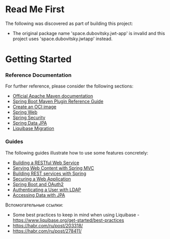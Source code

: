# Read Me First
The following was discovered as part of building this project:

* The original package name 'space.dubovitsky.jwt-app' is invalid and this project uses 'space.dubovitsky.jwtapp' instead.

# Getting Started

### Reference Documentation
For further reference, please consider the following sections:

* [Official Apache Maven documentation](https://maven.apache.org/guides/index.html)
* [Spring Boot Maven Plugin Reference Guide](https://docs.spring.io/spring-boot/docs/2.3.1.RELEASE/maven-plugin/reference/html/)
* [Create an OCI image](https://docs.spring.io/spring-boot/docs/2.3.1.RELEASE/maven-plugin/reference/html/#build-image)
* [Spring Web](https://docs.spring.io/spring-boot/docs/2.3.1.RELEASE/reference/htmlsingle/#boot-features-developing-web-applications)
* [Spring Security](https://docs.spring.io/spring-boot/docs/2.3.1.RELEASE/reference/htmlsingle/#boot-features-security)
* [Spring Data JPA](https://docs.spring.io/spring-boot/docs/2.3.1.RELEASE/reference/htmlsingle/#boot-features-jpa-and-spring-data)
* [Liquibase Migration](https://docs.spring.io/spring-boot/docs/2.3.1.RELEASE/reference/htmlsingle/#howto-execute-liquibase-database-migrations-on-startup)

### Guides
The following guides illustrate how to use some features concretely:

* [Building a RESTful Web Service](https://spring.io/guides/gs/rest-service/)
* [Serving Web Content with Spring MVC](https://spring.io/guides/gs/serving-web-content/)
* [Building REST services with Spring](https://spring.io/guides/tutorials/bookmarks/)
* [Securing a Web Application](https://spring.io/guides/gs/securing-web/)
* [Spring Boot and OAuth2](https://spring.io/guides/tutorials/spring-boot-oauth2/)
* [Authenticating a User with LDAP](https://spring.io/guides/gs/authenticating-ldap/)
* [Accessing Data with JPA](https://spring.io/guides/gs/accessing-data-jpa/)

Вспомогательные ссылки:
* Some best practices to keep in mind when using Liquibase - https://www.liquibase.org/get-started/best-practices
* https://habr.com/ru/post/203318/
* https://habr.com/ru/post/278411/

